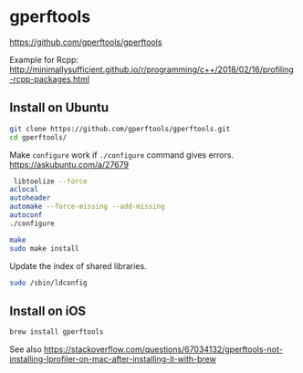 # gperftools

https://github.com/gperftools/gperftools

Example for Rcpp: http://minimallysufficient.github.io/r/programming/c++/2018/02/16/profiling-rcpp-packages.html

## Install on Ubuntu

```bash
git clone https://github.com/gperftools/gperftools.git
cd gperftools/
```

Make `configure` work if `./configure` command gives errors. 
https://askubuntu.com/a/27679

```bash
 libtoolize --force
aclocal
autoheader
automake --force-missing --add-missing
autoconf
./configure
```

```bash
make
sudo make install
```

Update the index of shared libraries.


```bash
sudo /sbin/ldconfig
```

## Install on iOS

```bash
brew install gperftools
```

See also https://stackoverflow.com/questions/67034132/gperftools-not-installing-lprofiler-on-mac-after-installing-it-with-brew
